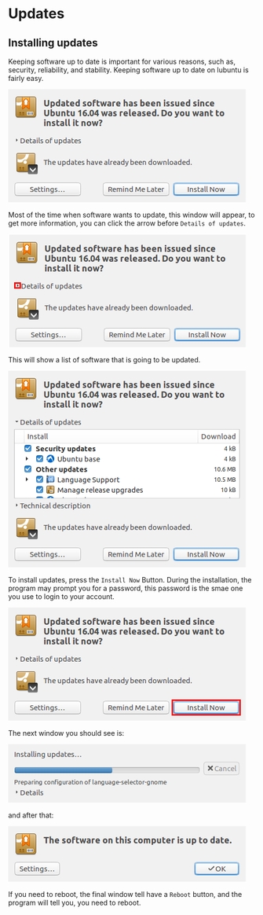 # Updates

## Installing updates

Keeping software up to date is important for various reasons, such as, security,
reliability, and stability. Keeping software up to date on lubuntu is fairly 
easy.

![us](../../images/sysmnt/update-software.png)

Most of the time when software wants to update, this window will appear, to get
more information, you can click the arrow before ``Details of updates``.

![update-software-arrow-pointed-out](../../images/sysmnt/update-software-point.png)

This will show a list of software that is going to be updated.

![list](../../images/sysmnt/update-software-list.png)

To install updates, press the ``Install Now`` Button. During the installation, 
the program may prompt you for a password, this password is the smae one you
use to login to your account.

![inst-now](../../images/sysmnt/inst-now-up.png)

The next window you should see is:

![progress](../../images/sysmnt/update-software-progress.png)

and after that:

![done](../../images/sysmnt/update-software-done.png)

If you need to reboot, the final window tell have a ``Reboot`` button,
and the program will tell you, you need to reboot.
